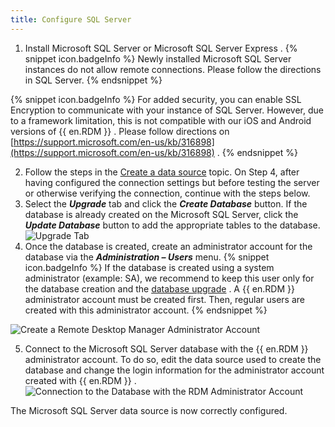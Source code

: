 ```yaml
---
title: Configure SQL Server
---
```

1. Install Microsoft SQL Server or Microsoft SQL Server Express . 
{% snippet icon.badgeInfo %} 
Newly installed Microsoft SQL Server instances do not allow remote connections. Please follow the directions in SQL Server. 
{% endsnippet %}
 
{% snippet icon.badgeInfo %} 
For added security, you can enable SSL Encryption to communicate with your instance of SQL Server. However, due to a framework limitation, this is not compatible with our iOS and Android versions of {{ en.RDM }} . 
Please follow directions on [https://support.microsoft.com/en-us/kb/316898](https://support.microsoft.com/en-us/kb/316898) . 
{% endsnippet %}
 
2. Follow the steps in the [Create a data source](/rdm/windows/data-sources/create-new-data-source/) topic. On Step 4, after having configured the connection settings but before testing the server or otherwise verifying the connection, continue with the steps below. 
1. Select the ***Upgrade*** tab and click the ***Create Database*** button. If the database is already created on the Microsoft SQL Server, click the ***Update Database*** button to add the appropriate tables to the database.  
![Upgrade Tab](/img/en/rdm/windows/clip11360.png) 
1. Once the database is created, create an administrator account for the database via the ***Administration – Users*** menu. 
{% snippet icon.badgeInfo %} 
If the database is created using a system administrator (example: SA), we recommend to keep this user only for the database creation and the [database upgrade](/rdm/windows/installation/database-upgrade/) . A {{ en.RDM }} administrator account must be created first. Then, regular users are created with this administrator account. 
{% endsnippet %}
 
![Create a Remote Desktop Manager Administrator Account](/img/en/rdm/windows/clip3415.png) 

5. Connect to the Microsoft SQL Server database with the {{ en.RDM }} administrator account. To do so, edit the data source used to create the database and change the login information for the administrator account created with {{ en.RDM }} .  
![Connection to the Database with the RDM Administrator Account](/img/en/rdm/windows/clip11497.png) 

The Microsoft SQL Server data source is now correctly configured. 

